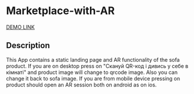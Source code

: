 # Marketplace-with-AR
[DEMO LINK](https://marketplace-with-ar.netlify.app/)

## Description

This App contains a static landing page and AR functionality of the sofa product.
If you are on desktop press on "Скануй QR-код і дивись у себе в кімнаті" and product image will change to qrcode image. Also you can change it back to sofa image. If you 
are from mobile device pressing on product should open an AR session both on android as
on ios.
